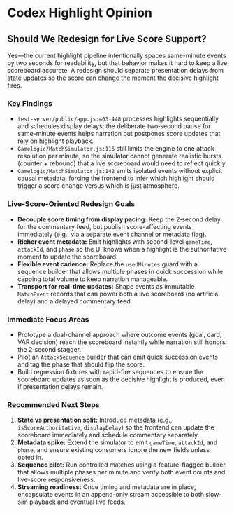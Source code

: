 # Codex Highlight Opinion

## Should We Redesign for Live Score Support?
Yes—the current highlight pipeline intentionally spaces same-minute events by two seconds for readability, but that behavior makes it hard to keep a live scoreboard accurate. A redesign should separate presentation delays from state updates so the score can change the moment the decisive highlight fires.

### Key Findings
- `test-server/public/app.js:403-448` processes highlights sequentially and schedules display delays; the deliberate two‑second pause for same-minute events helps narration but postpones score updates that rely on highlight playback.
- `Gamelogic/MatchSimulator.js:116` still limits the engine to one attack resolution per minute, so the simulator cannot generate realistic bursts (counter + rebound) that a live scoreboard would need to reflect quickly.
- `Gamelogic/MatchSimulator.js:142` emits isolated events without explicit causal metadata, forcing the frontend to infer which highlight should trigger a score change versus which is just atmosphere.

### Live-Score-Oriented Redesign Goals
- **Decouple score timing from display pacing:** Keep the 2‑second delay for the commentary feed, but publish score-affecting events immediately (e.g., via a separate event channel or metadata flag).
- **Richer event metadata:** Emit highlights with second-level `gameTime`, `attackId`, and `phase` so the UI knows when a highlight is the authoritative moment to update the scoreboard.
- **Flexible event cadence:** Replace the `usedMinutes` guard with a sequence builder that allows multiple phases in quick succession while capping total volume to keep narration manageable.
- **Transport for real-time updates:** Shape events as immutable `MatchEvent` records that can power both a live scoreboard (no artificial delay) and a delayed commentary feed.

### Immediate Focus Areas
- Prototype a dual-channel approach where outcome events (goal, card, VAR decision) reach the scoreboard instantly while narration still honors the 2‑second stagger.
- Pilot an `AttackSequence` builder that can emit quick succession events and tag the phase that should flip the score.
- Build regression fixtures with rapid-fire sequences to ensure the scoreboard updates as soon as the decisive highlight is produced, even if presentation delays remain.

### Recommended Next Steps
1. **State vs presentation split:** Introduce metadata (e.g., `isScoreAuthoritative`, `displayDelay`) so the frontend can update the scoreboard immediately and schedule commentary separately.
2. **Metadata spike:** Extend the simulator to emit `gameTime`, `attackId`, and `phase`, and ensure existing consumers ignore the new fields unless opted in.
3. **Sequence pilot:** Run controlled matches using a feature-flagged builder that allows multiple phases per minute and verify both event counts and live-score responsiveness.
4. **Streaming readiness:** Once timing and metadata are in place, encapsulate events in an append-only stream accessible to both slow-sim playback and eventual live feeds.
